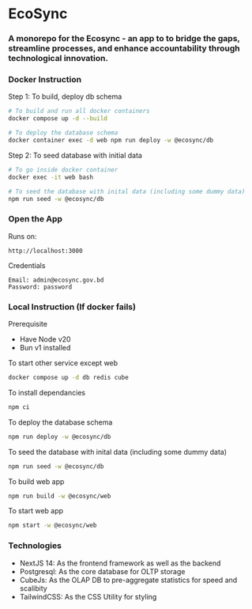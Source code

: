 # EcoSync
### A monorepo for the Ecosync - an app to to bridge the gaps, streamline processes, and enhance accountability through technological innovation.

### Docker Instruction

Step 1: To build, deploy db schema
```bash
# To build and run all docker containers
docker compose up -d --build

# To deploy the database schema
docker container exec -d web npm run deploy -w @ecosync/db
```

Step 2: To seed database with initial data
```bash
# To go inside docker container
docker exec -it web bash

# To seed the database with inital data (including some dummy data)
npm run seed -w @ecosync/db
```
### Open the App

Runs on: 
```
http://localhost:3000
```

Credentials
```
Email: admin@ecosync.gov.bd
Password: password
```

### Local Instruction (If docker fails)

Prerequisite
- Have Node v20
- Bun v1 installed

To start other service except web
```bash
docker compose up -d db redis cube
```

To install dependancies
```bash
npm ci
```

To deploy the database schema
```bash
npm run deploy -w @ecosync/db
```

To seed the database with inital data (including some dummy data)
```bash
npm run seed -w @ecosync/db
```

To build web app
```bash
npm run build -w @ecosync/web
```

To start web app
```bash
npm start -w @ecosync/web
```

### Technologies
- NextJS 14: As the frontend framework as well as the backend
- Postgresql: As the core database for OLTP storage
- CubeJs: As the OLAP DB to pre-aggregate statistics for speed and scalibity
- TailwindCSS: As the CSS Utility for styling
